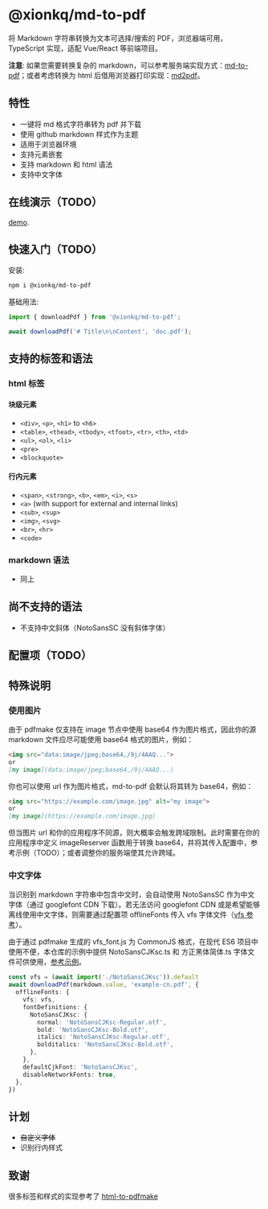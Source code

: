 # @xionkq/md-to-pdf

将 Markdown 字符串转换为文本可选择/搜索的 PDF，浏览器端可用，TypeScript 实现，适配 Vue/React 等前端项目。

**注意**: 如果您需要转换复杂的 markdown，可以参考服务端实现方式：[md-to-pdf](https://github.com/simonhaenisch/md-to-pdf)；或者考虑转换为 html 后借用浏览器打印实现：[md2pdf](https://github.com/realdennis/md2pdf)。

## 特性

- 一键将 md 格式字符串转为 pdf 并下载
- 使用 github markdown 样式作为主题
- 适用于浏览器环境
- 支持元素嵌套
- 支持 markdown 和 html 语法
- 支持中文字体

## 在线演示（TODO）

[demo]().

## 快速入门（TODO）

安装:

```bash
npm i @xionkq/md-to-pdf
```

基础用法:

```ts
import { downloadPdf } from '@xionkq/md-to-pdf';

await downloadPdf('# Title\n\nContent', 'doc.pdf');
```

## 支持的标签和语法

### html 标签

#### 块级元素
- `<div>`, `<p>`, `<h1>` to `<h6>`
- `<table>`, `<thead>`, `<tbody>`, `<tfoot>`, `<tr>`, `<th>`, `<td>`
- `<ul>`, `<ol>`, `<li>`
- `<pre>`
- `<blockquote>`

#### 行内元素
- `<span>`, `<strong>`, `<b>`, `<em>`, `<i>`, `<s>`
- `<a>` (with support for external and internal links)
- `<sub>`, `<sup>`
- `<img>`, `<svg>`
- `<br>`, `<hr>`
- `<code>`

### markdown 语法
- 同上

## 尚不支持的语法

- 不支持中文斜体（NotoSansSC 没有斜体字体）

## 配置项（TODO）

## 特殊说明

### 使用图片

由于 pdfmake 仅支持在 image 节点中使用 base64 作为图片格式，因此你的源 markdown 文件应尽可能使用 base64 格式的图片，例如：

```markdown
<img src="data:image/jpeg;base64,/9j/4AAQ...">
or
[my image](data:image/jpeg;base64,/9j/4AAQ...)
```

你也可以使用 url 作为图片格式，md-to-pdf 会默认将其转为 base64，例如：

```markdown
<img src="https://example.com/image.jpg" alt="my image">
or
[my image](https://example.com/image.jpg)
```

但当图片 url 和你的应用程序不同源，则大概率会触发跨域限制。此时需要在你的应用程序中定义 imageReserver 函数用于转换 base64，并将其传入配置中，参考示例（TODO）；或者调整你的服务端使其允许跨域。

### 中文字体

当识别到 markdown 字符串中包含中文时，会自动使用 NotoSansSC 作为中文字体（通过 googlefont CDN 下载）。若无法访问 googlefont CDN 或是希望能够离线使用中文字体，则需要通过配置项 offlineFonts 传入 vfs 字体文件（[vfs 参考](https://pdfmake.github.io/docs/0.1/fonts/custom-fonts-client-side/vfs/)）。

由于通过 pdfmake 生成的 vfs_font.js 为 CommonJS 格式，在现代 ES6 项目中使用不便，本仓库的示例中提供 NotoSansCJKsc.ts 和 方正黑体简体.ts 字体文件可供使用，[参考示例](https://github.com/xionkq/md-to-pdf/blob/main/examples/dev/src/App.vue)。

```ts
const vfs = (await import('./NotoSansCJKsc')).default
await downloadPdf(markdown.value, 'example-cn.pdf', {
  offlineFonts: {
    vfs: vfs,
    fontDefinitions: {
      NotoSansCJKsc: {
        normal: 'NotoSansCJKsc-Regular.otf',
        bold: 'NotoSansCJKsc-Bold.otf',
        italics: 'NotoSansCJKsc-Regular.otf',
        bolditalics: 'NotoSansCJKsc-Bold.otf',
      },
    },
    defaultCjkFont: 'NotoSansCJKsc',
    disableNetworkFonts: true,
  },
})
```

## 计划
- ~~自定义字体~~
- 识别行内样式

## 致谢

很多标签和样式的实现参考了 [html-to-pdfmake](https://github.com/Aymkdn/html-to-pdfmake)
